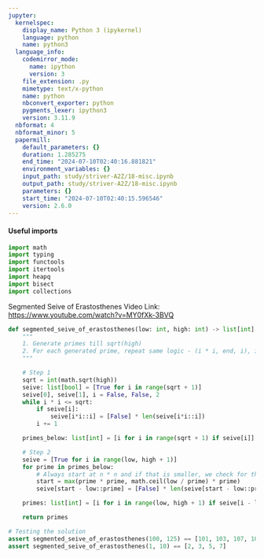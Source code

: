 ```yaml
---
jupyter:
  kernelspec:
    display_name: Python 3 (ipykernel)
    language: python
    name: python3
  language_info:
    codemirror_mode:
      name: ipython
      version: 3
    file_extension: .py
    mimetype: text/x-python
    name: python
    nbconvert_exporter: python
    pygments_lexer: ipython3
    version: 3.11.9
  nbformat: 4
  nbformat_minor: 5
  papermill:
    default_parameters: {}
    duration: 1.285275
    end_time: "2024-07-10T02:40:16.881821"
    environment_variables: {}
    input_path: study/striver-A2Z/18-misc.ipynb
    output_path: study/striver-A2Z/18-misc.ipynb
    parameters: {}
    start_time: "2024-07-10T02:40:15.596546"
    version: 2.6.0
---
```


<div id="7dfdcaf8" class="cell markdown"
papermill="{&quot;duration&quot;:1.486e-3,&quot;end_time&quot;:&quot;2024-07-10T02:40:16.746321&quot;,&quot;exception&quot;:false,&quot;start_time&quot;:&quot;2024-07-10T02:40:16.744835&quot;,&quot;status&quot;:&quot;completed&quot;}"
tags="[]">

#### Useful imports

</div>

<div id="c52ade4f" class="cell code" execution_count="1"
execution="{&quot;iopub.execute_input&quot;:&quot;2024-07-10T02:40:16.749096Z&quot;,&quot;iopub.status.busy&quot;:&quot;2024-07-10T02:40:16.748735Z&quot;,&quot;iopub.status.idle&quot;:&quot;2024-07-10T02:40:16.753922Z&quot;,&quot;shell.execute_reply&quot;:&quot;2024-07-10T02:40:16.753423Z&quot;}"
lines_to_next_cell="1"
papermill="{&quot;duration&quot;:7.698e-3,&quot;end_time&quot;:&quot;2024-07-10T02:40:16.754960&quot;,&quot;exception&quot;:false,&quot;start_time&quot;:&quot;2024-07-10T02:40:16.747262&quot;,&quot;status&quot;:&quot;completed&quot;}"
tags="[]">

``` python
import math
import typing
import functools
import itertools
import heapq
import bisect
import collections
```

</div>

<div id="6271cefc" class="cell markdown"
papermill="{&quot;duration&quot;:7.49e-4,&quot;end_time&quot;:&quot;2024-07-10T02:40:16.756523&quot;,&quot;exception&quot;:false,&quot;start_time&quot;:&quot;2024-07-10T02:40:16.755774&quot;,&quot;status&quot;:&quot;completed&quot;}"
tags="[]">

Segmented Seive of Erastosthenes Video Link:
<https://www.youtube.com/watch?v=MY0fXk-3BVQ>

</div>

<div id="14c65855" class="cell code" execution_count="2"
execution="{&quot;iopub.execute_input&quot;:&quot;2024-07-10T02:40:16.759177Z&quot;,&quot;iopub.status.busy&quot;:&quot;2024-07-10T02:40:16.758764Z&quot;,&quot;iopub.status.idle&quot;:&quot;2024-07-10T02:40:16.764824Z&quot;,&quot;shell.execute_reply&quot;:&quot;2024-07-10T02:40:16.764321Z&quot;}"
papermill="{&quot;duration&quot;:8.532e-3,&quot;end_time&quot;:&quot;2024-07-10T02:40:16.765834&quot;,&quot;exception&quot;:false,&quot;start_time&quot;:&quot;2024-07-10T02:40:16.757302&quot;,&quot;status&quot;:&quot;completed&quot;}"
tags="[]">

``` python
def segmented_seive_of_erastosthenes(low: int, high: int) -> list[int]:
    """
    1. Generate primes till sqrt(high)
    2. For each generated prime, repeat same logic - (i * i, end, i), instead of starting at i * i start at first position within range [low, high].
    """

    # Step 1
    sqrt = int(math.sqrt(high))
    seive: list[bool] = [True for i in range(sqrt + 1)]
    seive[0], seive[1], i = False, False, 2
    while i * i <= sqrt:
        if seive[i]:
            seive[i*i::i] = [False] * len(seive[i*i::i])
        i += 1

    primes_below: list[int] = [i for i in range(sqrt + 1) if seive[i]]

    # Step 2
    seive = [True for i in range(low, high + 1)]
    for prime in primes_below:
        # Always start at n * n and if that is smaller, we check for the 1st num in range
        start = max(prime * prime, math.ceil(low / prime) * prime)
        seive[start - low::prime] = [False] * len(seive[start - low::prime])

    primes: list[int] = [i for i in range(low, high + 1) if seive[i - low] and i != 1]

    return primes

# Testing the solution
assert segmented_seive_of_erastosthenes(100, 125) == [101, 103, 107, 109, 113]
assert segmented_seive_of_erastosthenes(1, 10) == [2, 3, 5, 7]
```

</div>
